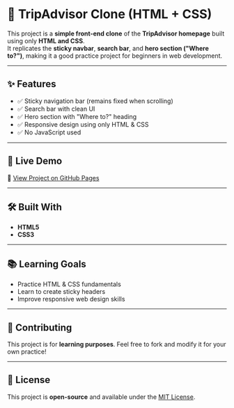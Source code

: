 # 🧳 TripAdvisor Clone (HTML + CSS)

This project is a **simple front-end clone** of the **TripAdvisor homepage** built using only **HTML and CSS**.  
It replicates the **sticky navbar**, **search bar**, and **hero section ("Where to?")**, making it a good practice project for beginners in web development.

---

## ✨ Features
- ✅ Sticky navigation bar (remains fixed when scrolling)  
- ✅ Search bar with clean UI  
- ✅ Hero section with "Where to?" heading  
- ✅ Responsive design using only HTML & CSS  
- ✅ No JavaScript used  

---
## 🚀 Live Demo
🔗 [View Project on GitHub Pages](https://bercygodson-alt.github.io/trip_advisor_clone/)

---

## 🛠️ Built With
- **HTML5**  
- **CSS3**  

---

## 📚 Learning Goals
- Practice HTML & CSS fundamentals  
- Learn to create sticky headers  
- Improve responsive web design skills  

---

## 📩 Contributing
This project is for **learning purposes**. Feel free to fork and modify it for your own practice!  

---

## 📄 License
This project is **open-source** and available under the [MIT License](LICENSE).  
